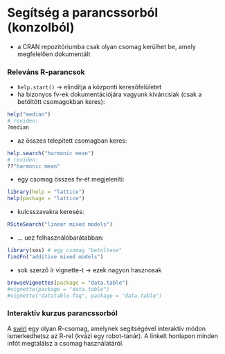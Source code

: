 



# Segítség a parancssorból (konzolból)

- a CRAN repozitóriumba csak olyan csomag kerülhet be, amely megfelelően dokumentált



### Releváns R-parancsok
- `help.start()` -> elindítja a központi keresőfelületet 
- ha bizonyos fv-ek dokumentációjára vagyunk kíváncsiak (csak a betöltött csomagokban keres):

```r
help("median") 
# roviden:
?median
```
- az összes telepített csomagban keres:

```r
help.search("harmonic mean")
# roviden: 
??"harmonic mean"
```
- egy csomag összes fv-ét megjeleníti:

```r
library(help = "lattice")
help(package = "lattice")
```
- kulcsszavakra keresés:

```r
RSiteSearch("linear mixed models")
```
- ... uez felhasználóbarátabban:

```r
library(sos) # egy csomag "betoltese"
findFn("additive mixed models")
```
- sok szerző ír vignette-t -> ezek nagyon hasznosak

```r
browseVignettes(package = "data.table")
#vignette(package = "data.table")
#vignette("datatable-faq", package = "data.table")
```

### Interaktív kurzus parancssorból

A [swirl](http://swirlstats.com/) egy olyan R-csomag, amelynek segítségével 
interaktív módon ismerkedhetsz az R-rel (kvázi egy robot-tanár). A linkelt
honlapon minden infót megtalálsz a csomag használatáról.

